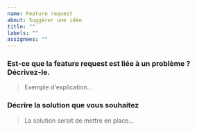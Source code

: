 ```yaml
---
name: Feature request
about: Suggérer une idée
title: ""
labels: ""
assignees: ""
---
```


### Est-ce que la feature request est liée à un problème ? Décrivez-le.

> Exemple d'explication...

### Décrire la solution que vous souhaitez

> La solution serait de mettre en place...
